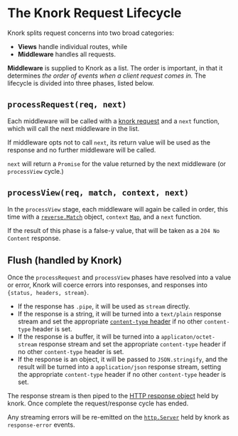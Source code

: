 # The Knork Request Lifecycle

Knork splits request concerns into two broad categories:

* **Views** handle individual routes, while
* **Middleware** handles all requests.

**Middleware** is supplied to Knork as a list. The order is important, in that
it determines _the order of events when a client request comes in._ The
lifecycle is divided into three phases, listed below.

## `processRequest(req, next)`

Each middleware will be called with a [knork request][ref-request] and
a `next` function, which will call the next middleware in the list.

If middleware opts not to call `next`, its return value will be used
as the response and no further middleware will be called.

`next` will return a `Promise` for the value returned by the next
middleware (or `processView` cycle.)

## `processView(req, match, context, next)`

In the `processView` stage, each middleware will again be called in order, this
time with a [`reverse.Match`][ref-reverse-match] object, `context`
[`Map`][ref-reverse-context], and a `next` function.

If the result of this phase is a false-y value, that will be taken as a
`204 No Content` response.

## Flush (handled by Knork)

Once the `processRequest` and `processView` phases have resolved into a value
or error, Knork will coerce errors into responses, and responses into `{status,
headers, stream}`.

* If the response has `.pipe`, it will be used as `stream` directly.
* If the response is a string, it will be turned into a `text/plain`
  response stream and set the appropriate [`content-type`
  header][def-content-type] if no other `content-type` header is set.
* If the response is a buffer, it will be turned into a
  `applicaton/octet-stream` response stream and set the appropriate
  `content-type` header if no other `content-type` header is set.
* If the response is an object, it will be passed to `JSON.stringify`, and
  the result will be turned into a `application/json` response stream, setting
  the appropriate `content-type` header if no other `content-type` header is
  set.

The response stream is then piped to the [HTTP response
object][ref-http-response] held by knork. Once complete the request/response
cycle has ended.

Any streaming errors will be re-emitted on the [`http.Server`][ref-http-server]
held by knork as `response-error` events.

[ref-request]: ../reference/request.md

[ref-server]: ../reference/server.md

[ref-reverse-match]: https://github.com/chrisdickinson/reverse#match-object

[ref-reverse-context]: https://github.com/chrisdickinson/reverse#routermatchmethodstring-routestring--match--null

[def-content-type]: https://www.w3.org/Protocols/rfc2616/rfc2616-sec14.html#sec14.17

[ref-http-response]: https://nodejs.org/api/http.html#http_class_http_serverresponse

[ref-http-server]: https://nodejs.org/api/http.html#http_class_http_server

